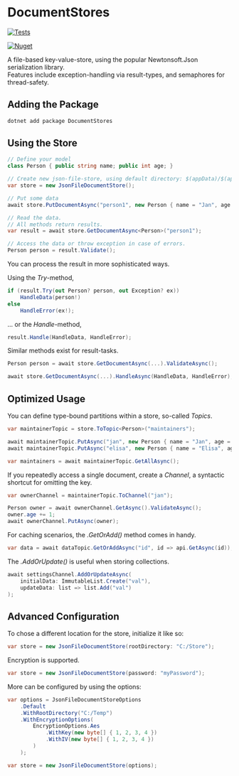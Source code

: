 # DocumentStores

[![Tests](https://github.com/JanDonnermayer/DocumentStores/workflows/UnitTests/badge.svg)](
https://github.com/JanDonnermayer/DocumentStores/actions)

[![Nuget](https://img.shields.io/badge/nuget-v0.1.4-blue.svg)](
https://www.nuget.org/packages/DocumentStores/)

A file-based key-value-store, using the popular Newtonsoft.Json serialization library.  
Features include exception-handling via result-types, and semaphores for thread-safety.

## Adding the Package

```powershell
dotnet add package DocumentStores
```

## Using the Store

```csharp
// Define your model
class Person { public string name; public int age; }

// Create new json-file-store, using default directory: $(appData)/$(appName)/
var store = new JsonFileDocumentStore();

// Put some data
await store.PutDocumentAsync("person1", new Person { name = "Jan", age = 24 });

// Read the data.
// All methods return results.
var result = await store.GetDocumentAsync<Person>("person1");

// Access the data or throw exception in case of errors.
Person person = result.Validate();
```

You can process the result in more sophisticated ways.

Using the _Try_-method,

```csharp
if (result.Try(out Person? person, out Exception? ex))
    HandleData(person!)
else
    HandleError(ex!);
```

... or the _Handle_-method,

```csharp
result.Handle(HandleData, HandleError);
```

Similar methods exist for result-tasks.

```csharp
Person person = await store.GetDocumentAsync(...).ValidateAsync();
```

```csharp
await store.GetDocumentAsync(...).HandleAsync(HandleData, HandleError);
```

## Optimized Usage

You can define type-bound partitions within a store, so-called _Topics_.

```csharp
var maintainerTopic = store.ToTopic<Person>("maintainers");

await maintainerTopic.PutAsync("jan", new Person { name = "Jan", age = 24 }).ValidateAsync();
await maintainerTopic.PutAsync("elisa", new Person { name = "Elisa", age = 22 }).ValidateAsync();

var maintainers = await maintainerTopic.GetAllAsync();
```

If you repeatedly access a single document, create a _Channel_,
a syntactic shortcut for omitting the key.

```csharp
var ownerChannel = maintainerTopic.ToChannel("jan");

Person owner = await ownerChannel.GetAsync().ValidateAsync();
owner.age += 1;
await ownerChannel.PutAsync(owner);
```

For caching scenarios, the _.GetOrAdd()_ method comes in handy.

```csharp
var data = await dataTopic.GetOrAddAsync("id", id => api.GetAsync(id));
```

The _.AddOrUpdate()_ is useful when storing collections.

```csharp
await settingsChannel.AddOrUpdateAsync(
    initialData: ImmutableList.Create("val"),
    updateData: list => list.Add("val")
);
```

## Advanced Configuration

To chose a different location for the store, initialize it like so:

```csharp
var store = new JsonFileDocumentStore(rootDirectory: "C:/Store");
```

Encryption is supported.

```csharp
var store = new JsonFileDocumentStore(password: "myPassword");
```

More can be configured by using the options:

```csharp
var options = JsonFileDocumentStoreOptions
    .Default
    .WithRootDirectory("C:/Temp")
    .WithEncryptionOptions(
        EncryptionOptions.Aes
            .WithKey(new byte[] { 1, 2, 3, 4 })
            .WithIV(new byte[] { 1, 2, 3, 4 })
        )
    );

var store = new JsonFileDocumentStore(options);
```
